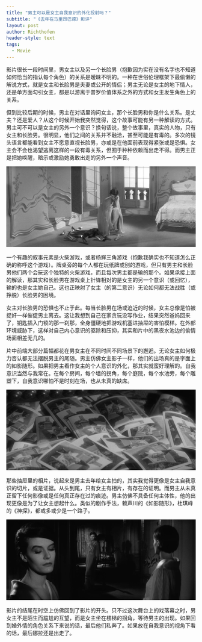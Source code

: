 ```yaml
---
title: "男主可以是女主自我意识的外化投射吗？"
subtitle: "《去年在马里昂巴德》影评"
layout: post
author: Richthofen
header-style: text
tags:
  - Movie
---
```


影片很长一段时间里，男女主以及另一个长脸男（抱歉因为实在没有名字也不知道如何恰当的指认每个角色）的关系是暧昧不明的。一种在世俗伦理框架下最偷懒的解说方式，就是女主和长脸男是夫妻或公开的情侣；男主无论是女主的地下情人，还是单方面勾引女主，都是以游离于普罗价值体系之外的方式和女主发生角色上的关系。

但到比较后期的时候，男主在对话里询问女主，那个长脸男和你是什么关系。是丈夫？还是爱人？从这个时候开始我突然觉得，这个故事可能有另一种解读的方式。男主可不可以是女主的另外一个意识？换句话说，整个故事里，真实的人物，只有女主和长脸男。很明显，他们之间的关系并不融洽，甚至可能是有毒的。多次的镜头语言都能看到女主不愿意直视长脸男，亦或是在他面前表现得紧张或是恐惧。女主会不会也渴望逃离这样的一段有毒关系，但囿于种种依赖而出走不得。而男主正是把她唤醒，暗示或激励她勇敢出走的另外一个声音。

![only-self](/img/movie/2023-12-07-last-year-at-marienbad/only-self.jpg "only-self")

一个有趣的叙事元素是火柴游戏，或者杨辉三角游戏（抱歉我确实也不知道怎么正确的称呼这个游戏）。牌桌旁的每个人都在玩纸牌或别的游戏，但只有男主和长脸男他们两个会玩这个独特的火柴游戏，而且每次男主都是输的那个。如果承接上面的解读，那其实和长脸男在游戏桌上针锋相对的是女主的另一个意识（或回忆），输的也是女主她自己。这也正映射了女主（的第二意识）无论如何都无法战胜（或挣脱）长脸男的困境。

女主对长脸男的恐惧也不止于此。每当长脸男在场或迫近的时候，女主总像是怕被捉奸一样催促男主离去。这让我想到自己在家贪玩没写作业，结果突然爸妈回来了，钥匙插入门锁的那一刹那，全身僵硬地把游戏机塞进抽屉的害怕模样。在外部环境威胁下，这样对自己内心意识的驱除和压抑，其实和片中的黑夜水池边的偷情场面相差无几的。

片中前端大部分篇幅都花在男女主在不同时间不同场景下的邂逅。无论女主如何极力否认都无法摆脱男主的尾随。男主仿佛女主影子一样，他们的出场真的是字面上的如影随形。如果把男主看作女主的个人意识的外化，那其实就蛮好理解的。自我意识当然与我常在。在每个房间，每个墙的拐角，每个庭院，每个水池旁，每个雕塑下，自我意识哪怕不是时刻在场，也从未真的缺席。

![last-year-photos](/img/movie/2023-12-07-last-year-at-marienbad/last-year-photos.jpg "last-year-photos")

那些抽屉里的相片，说起来是男主去年给女主拍的，其实我觉得更像是女主自我意识的切片，或是证据。从头到尾，只有女主有相片，有存在的证明。而男主从未真正留下任何影像或是任何真正存在过的痕迹。男主仿佛不具备任何主体性，他的出现更像是为了让女主想起什么。类似的剧作手法，赖声川的《如影随形》，杜琪峰的《神探》，都或多或少是一个路子。

![all-self](/img/movie/2023-12-07-last-year-at-marienbad/all-self.jpg "all-self")

影片的结尾在时空上仿佛回到了影片的开头。只不过这次舞台上的戏落幕之时，男女主不是陌生而尴尬的互望，而是女主坐在楼梯的拐角，等待男主的出现。如果回到婚外情的角色关系下来说的话，最后他们私奔了。如果放在自我意识的视角下看的话，最后娜拉还是出走了。